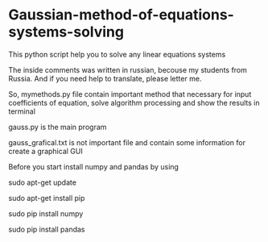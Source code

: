 # Gaussian-method-of-equations-systems-solving

This python script help you to solve any linear equations systems

The inside comments was written in russian, becouse my students from Russia. And if you need help to translate, please letter me.

So, mymethods.py file contain important method that necessary for input coefficients of equation, solve algorithm processing and show the results in terminal

gauss.py is the main program

gauss_grafical.txt is not important file and contain some information for create a graphical GUI

Before you start install numpy and pandas by using

sudo apt-get update

sudo apt-get install pip

sudo pip install numpy

sudo pip install pandas
